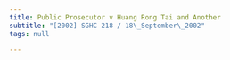 ```yaml
---
title: Public Prosecutor v Huang Rong Tai and Another
subtitle: "[2002] SGHC 218 / 18\_September\_2002"
tags: null

---
```


